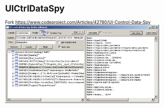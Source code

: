 # UICtrlDataSpy
Fork https://www.codeproject.com/Articles/42780/UI-Control-Data-Spy
![screenshot](https://github.com/trdm/UICtrlDataSpy/blob/master/Pict/Screenshot.png)